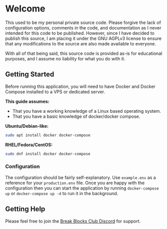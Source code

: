 # Welcome
This used to be my personal private source code. Please forgive the lack of configuration options, comments in the code, and documentation as I never intended for this code to be published.
However, since I have decided to publish this source, I am placing it under the GNU AGPLv3 license to ensure that any modifications to the source are also made available to everyone.

With all of that being said, this source code is provided as-is for educational purposes, and I assume no liability for what you do with it.

## Getting Started
Before running this application, you will need to have Docker and Docker Compose installed to a VPS or dedicated server.

**This guide assumes:**
- That you have a working knowledge of a Linux based operating system.
- That you have a basic knowledge of docker/docker compose.

**Ubuntu/Debian-like:**
```bash
sudo apt install docker docker-compose
```

**RHEL/Fedora/CentOS:**
```bash
sudo dnf install docker docker-compose
```

### Configuration
The configuration should be fairly self-explanatory. Use `example.env` as a reference for your `production.env` file.
Once you are happy with the configuration then you can start the application by running `docker-compose up` or `docker-compose up -d` to run it in the background.

## Getting Help
Please feel free to join the [Break Blocks Club Discord](https://discord.gg/3RUjaRzdKv) for support.